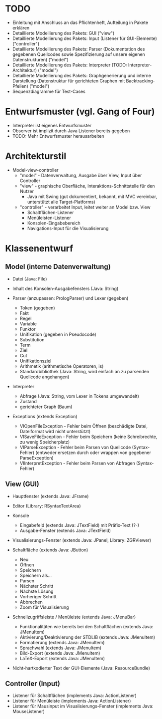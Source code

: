 # TODO

- Einleitung mit Anschluss an das Pflichtenheft, Aufteilung in Pakete erklären
- Detaillierte Modellierung des Pakets: GUI  ("view")
- Detaillierte Modellierung des Pakets: Input (Listener für GUI-Elemente) ("controller")
- Detaillierte Modellierung des Pakets: Parser (Dokumentation des gegebenen Quellcodes sowie Spezifizierung auf unsere eigenen Datenstrukturen) ("model")
- Detaillierte Modellierung des Pakets: Interpreter (TODO: Interpreter-Architektur) ("model")
- Detaillierte Modellierung des Pakets: Graphgenerierung und interne Darstellung (Datenstruktur für gerichteten Graphen mit Backtracking-Pfeilen) ("model")
- Sequenzdiagramme für Test-Cases

# Entwurfsmuster (vgl. Gang of Four)

- Interpreter ist eigenes Entwurfsmuster
- Observer ist implizit durch Java Listener bereits gegeben
- TODO: Mehr Entwurfsmuster herausarbeiten

# Architekturstil

- Model-view-controller
  - "model" - Datenverwaltung, Ausgabe über View, Input über Controller
  - "view" - graphische Oberfläche, Interaktions-Schnittstelle für den Nutzer
    - Java mit Swing (gut dokumentiert, bekannt, mit MVC vereinbar, unterstützt alle Target-Platforms)
  - "controller" - verarbeitet Input, leitet weiter an Model bzw. View
    - Schaltflächen-Listener
    - Menüleisten-Listener
    - Konsolen-Eingabebereich
    - Navigations-Input für die Visualisierung

# Klassenentwurf

## Model (interne Datenverwaltung)

- Datei (Java: File)

- Inhalt des Konsolen-Ausgabefensters (Java: String)

- Parser (anzupassen: PrologParser) und Lexer (gegeben)
  - Token (gegeben)
  - Fakt
  - Regel
  - Variable
  - Funktor
  - Unifikation (gegeben in Pseudocode)
  - Substitution
  - Term
  - Ziel
  - Cut
  - Unifikationsziel
  - Arithmetik (arithmetische Operatoren, is)
  - Standardbibliothek (Java: String, wird einfach an zu parsenden Quellcode angehangen)

- Interpreter
  - Abfrage (Java: String, vom Lexer in Tokens umgewandelt)
  - Zustand
  - gerichteter Graph (Baum)

- Exceptions (extends Exception)
  - VIOpenFileException  - Fehler beim Öffnen (beschädigte Datei, Dateiformat wird nicht unterstützt)
  - VISaveFileException  - Fehler beim Speichern (keine Schreibrechte, zu wenig Speicherplatz)
  - VIParseException     - Fehler beim Parsen von Quellcode (Syntax-Fehler) (entweder ersetzen durch oder wrappen von gegebener ParseException)
  - VIInterpretException - Fehler beim Parsen von Abfragen (Syntax-Fehler)

## View (GUI)

- Hauptfenster (extends Java: JFrame)

- Editor (Library: RSyntaxTextArea) 

- Konsole
  - Eingabefeld (extends Java: JTextField) mit Präfix-Text (?-)
  - Ausgabe-Fenster (extends Java: JTextField)

- Visualisierungs-Fenster (extends Java: JPanel, Library: ZGRViewer)

- Schaltfläche (extends Java: JButton)
  - Neu
  - Öffnen
  - Speichern
  - Speichern als...
  - Parsen
  - Nächster Schritt
  - Nächste Lösung
  - Vorheriger Schritt
  - Abbrechen
  - Zoom für Visualisierung

- Schnellzugriffsleiste / Menüleiste (extends Java: JMenuBar)
  - Funktionalitäten wie bereits bei den Schaltflächen (extends Java: JMenuItem)
  - Aktivierung/Deaktivierung der STDLIB (extends Java: JMenuItem)
  - Formatierung (extends Java: JMenuItem)
  - Sprachwahl (extends Java: JMenuItem)
  - Bild-Export (extends Java: JMenuItem)
  - LaTeX-Export (extends Java: JMenuItem)

- Nicht-hartkodierter Text der GUI-Elemente (Java: ResourceBundle)

## Controller (Input)

- Listener für Schaltflächen (implements Java: ActionListener)
- Listener für Menüleiste (implements Java: ActionListener)
- Listener für Mausinput im Visualisierungs-Fenster (implements Java: MouseListener)

